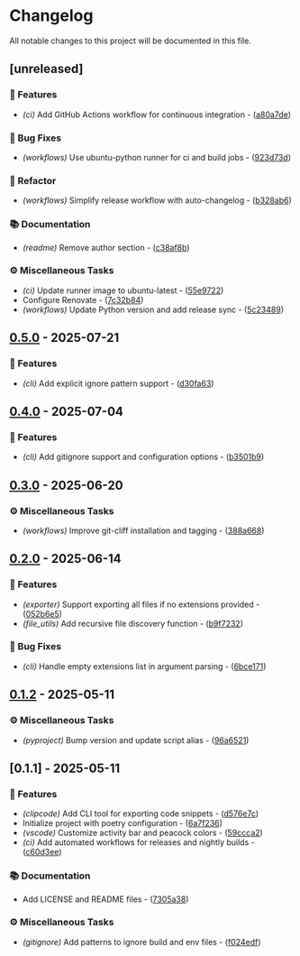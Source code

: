 # Changelog

All notable changes to this project will be documented in this file.

## [unreleased]

### 🚀 Features

- *(ci)* Add GitHub Actions workflow for continuous integration - ([a80a7de](https://git.0xmax42.io/maxp/clipcode/commit/a80a7dea3ee398fdee2a4e6af09356e22764c432))

### 🐛 Bug Fixes

- *(workflows)* Use ubuntu-python runner for ci and build jobs - ([923d73d](https://git.0xmax42.io/maxp/clipcode/commit/923d73d566fd85d465731d3b080534dd8f602236))

### 🚜 Refactor

- *(workflows)* Simplify release workflow with auto-changelog - ([b328ab6](https://git.0xmax42.io/maxp/clipcode/commit/b328ab669f38d8143655ce19209a70dd74523ae0))

### 📚 Documentation

- *(readme)* Remove author section - ([c38af8b](https://git.0xmax42.io/maxp/clipcode/commit/c38af8ba05138f4177188718dfab65b7ff2f5159))

### ⚙️ Miscellaneous Tasks

- *(ci)* Update runner image to ubuntu-latest - ([55e9722](https://git.0xmax42.io/maxp/clipcode/commit/55e97225cfc4a8170dff9dcaad3118f7ac5fe8e2))
- Configure Renovate - ([7c32b84](https://git.0xmax42.io/maxp/clipcode/commit/7c32b8480a0158ff908298046a91033055044f76))
- *(workflows)* Update Python version and add release sync - ([5c23489](https://git.0xmax42.io/maxp/clipcode/commit/5c234896b83b3dac19ca38fdfe36510b00cd01e0))

## [0.5.0](https://git.0xmax42.io/maxp/clipcode/compare/v0.4.0..v0.5.0) - 2025-07-21

### 🚀 Features

- *(cli)* Add explicit ignore pattern support - ([d30fa63](https://git.0xmax42.io/maxp/clipcode/commit/d30fa63675a12f33c88f4c88e78590ab7183b0f9))

## [0.4.0](https://git.0xmax42.io/maxp/clipcode/compare/v0.3.0..v0.4.0) - 2025-07-04

### 🚀 Features

- *(cli)* Add gitignore support and configuration options - ([b3501b9](https://git.0xmax42.io/maxp/clipcode/commit/b3501b9a13046008a8c21d6217ecaa60546d76ab))

## [0.3.0](https://git.0xmax42.io/maxp/clipcode/compare/v0.2.0..v0.3.0) - 2025-06-20

### ⚙️ Miscellaneous Tasks

- *(workflows)* Improve git-cliff installation and tagging - ([388a668](https://git.0xmax42.io/maxp/clipcode/commit/388a66871d826fca2b36ad2b3382d3a3d346a042))

## [0.2.0](https://git.0xmax42.io/maxp/clipcode/compare/v0.1.2..v0.2.0) - 2025-06-14

### 🚀 Features

- *(exporter)* Support exporting all files if no extensions provided - ([052b6e5](https://git.0xmax42.io/maxp/clipcode/commit/052b6e5af8fd30621f82e7475ee56d8dbfcd0821))
- *(file_utils)* Add recursive file discovery function - ([b9f7232](https://git.0xmax42.io/maxp/clipcode/commit/b9f723299c2c0f068dcdbda0949452a05fea8cc6))

### 🐛 Bug Fixes

- *(cli)* Handle empty extensions list in argument parsing - ([6bce171](https://git.0xmax42.io/maxp/clipcode/commit/6bce1711ec942008ed9a61e85b847c9fe3e362cf))

## [0.1.2](https://git.0xmax42.io/maxp/clipcode/compare/v0.1.1..v0.1.2) - 2025-05-11

### ⚙️ Miscellaneous Tasks

- *(pyproject)* Bump version and update script alias - ([96a6521](https://git.0xmax42.io/maxp/clipcode/commit/96a6521e083af4fa3a875f67f6d4a014e8066bbe))

## [0.1.1] - 2025-05-11

### 🚀 Features

- *(clipcode)* Add CLI tool for exporting code snippets - ([d576e7c](https://git.0xmax42.io/maxp/clipcode/commit/d576e7c060ddb15aa6418bf54ae70fcc96ee9475))
- Initialize project with poetry configuration - ([6a7f236](https://git.0xmax42.io/maxp/clipcode/commit/6a7f236e528c305ee0201de7f78fe8cc8290b785))
- *(vscode)* Customize activity bar and peacock colors - ([59ccca2](https://git.0xmax42.io/maxp/clipcode/commit/59ccca2ed8e19fe6cf8336b1d709d81eb171d150))
- *(ci)* Add automated workflows for releases and nightly builds - ([c60d3ee](https://git.0xmax42.io/maxp/clipcode/commit/c60d3eecc614f5ffb8721e975ced6293f6bfbffd))

### 📚 Documentation

- Add LICENSE and README files - ([7305a38](https://git.0xmax42.io/maxp/clipcode/commit/7305a386b112ff5abcf58cc22589a21e75617879))

### ⚙️ Miscellaneous Tasks

- *(gitignore)* Add patterns to ignore build and env files - ([f024edf](https://git.0xmax42.io/maxp/clipcode/commit/f024edf5d74ec6fc871a18861baccf2a6a0ba97c))


